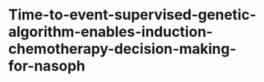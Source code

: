 # Time-to-event-supervised-genetic-algorithm-enables-induction-chemotherapy-decision-making-for-nasoph
